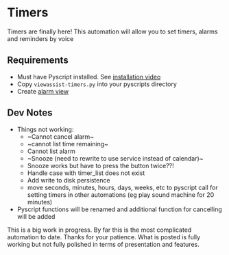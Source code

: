 # Timers

Timers are finally here!  This automation will allow you to set timers, alarms and reminders by voice

## Requirements
* Must have Pyscript installed.  See [installation video](https://www.youtube.com/watch?v=jpJxZaisbGQ)
* Copy ```viewassist-timers.py``` into your pyscripts directory
* Create [alarm view](https://raw.githubusercontent.com/dinki/View-Assist/viewassist-timers/View%20Assist%20dashboard%20and%20views/views/alarm/alarm.yaml)
## Dev Notes
* Things not working:
  * ~Cannot cancel alarm~
  * ~cannot list time remaining~
  * Cannot list alarm
  * ~Snooze (need to rewrite to use service instead of calendar)~
  * Snooze works but have to press the button twice??!
  * Handle case with timer_list does not exist
  * Add write to disk persistence
  * move seconds, minutes, hours, days, weeks, etc to pyscript call for setting timers in other automations (eg play sound machine for 20 minutes) 
* Pyscript functions will be renamed and additional function for cancelling will be added

This is a big work in progress.  By far this is the most complicated automation to date.  Thanks for your patience.  What is posted is fully working but not fully polished in terms of presentation and features.
